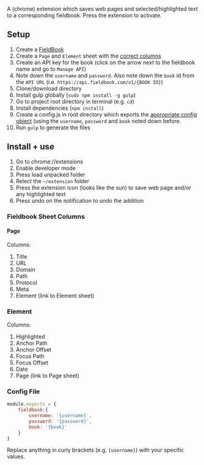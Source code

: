 A (chrome) extension which saves web pages and selected/highlighted text to a corresponding fieldbook. Press the extension to activate.

Setup
-----

1. Create a [FieldBook](https://www.fieldbook.com)
2. Create a `Page` and `Element` sheet with the [correct columns](#fieldbook-sheet-columns)
3. Create an API key for the book (click on the arrow next to the fieldbook name and go to `Manage API`)
4. Note down the `username` and `password`. Also note down the `book` id from the `API URL` (i.e. `https://api.fieldbook.com/v1/{BOOK ID}`)
1. Clone/download directory
2. Install gulp globally (`sudo npm install -g gulp`)
4. Go to project root directory in terminal (e.g. `cd`)
3. Install dependencies (`npm install`)
2. Create a config.js in root directory which exports the [appropriate config object](#config-file) (using the `username`, `password` and `book` noted down before.
4. Run `gulp` to generate the files



Install + use
-------------

1. Go to chrome://extensions
2. Enable developer mode
3. Press load unpacked folder
4. Relect the `~/extension` folder
5. Press the extension icon (looks like the sun) to save web page and/or any highlighted text
6. Press undo on the notification to undo the addition


### Fieldbook Sheet Columns

#### Page

Columns:

1. Title
2. URL
3. Domain
4. Path
5. Protocol
6. Meta
7. Element (link to Element sheet)

### Element

Columns:

1. Highlighted
2. Anchor Path
3. Anchor Offset
4. Focus Path
5. Focus Offset
6. Date
7. Page (link to Page sheet)


### Config File

````javascript
module.exports = {
	fieldbook:{
		username: '{username}',
		password: '{password}',
		book: '{book}'
	}
}
````

Replace anything in curly brackets (e.g. `{username}`) with your specific values.
